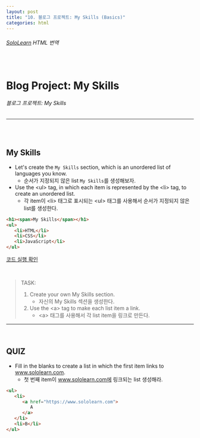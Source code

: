 ```yaml
---
layout: post
title: "10. 블로그 프로젝트: My Skills (Basics)"
categories: html
---
```


###### [SoloLearn](https://www.sololearn.com/) HTML 번역

<br>

# Blog Project: My Skills

###### 블로그 프로젝트: My Skills

------

<br>

<br>

## My Skills

- Let's create the `My Skills` section, which is an unordered list of languages you know.
  - 순서가 지정되지 않은 list `My Skills`를 생성해보자.
- Use the \<ul> tag, in which each item is represented by the \<li> tag, to create an unordered list.
  - 각 item이 \<li> 태그로 표시되는 \<ul> 태그를 사용해서 순서가 지정되지 않은 list를 생성한다.

```html
<h1><span>My Skills</span></h1>
<ul>
   <li>HTML</li>
   <li>CSS</li>
   <li>JavaScript</li>
</ul>
```

[코드 실행 확인](https://code.sololearn.com/1146/#html)

<br>

> TASK:
>
> 1. Create your own My Skills section.
>    - 자신의 My Skills 섹션을 생성한다.
> 2. Use the \<a> tag to make each list item a link.
>    - \<a> 태그를 사용해서 각 list item을 링크로 만든다.

------

<br>

## QUIZ

- Fill in the blanks to create a list in which the first item links to www.sololearn.com.
  - 첫 번째 item이 www.sololearn.com에 링크되는 list 생성해라.

```html
<ul>
   <li>
      <a href="https://www.sololearn.com">
         A
      </a>
   </li>
   <li>B</li>
</ul>
```

<br>